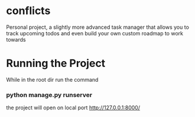 # conflicts

Personal project, a slightly more advanced task manager that allows you to track upcoming todos and even build your own custom roadmap to work towards

# Running the Project

While in the root dir run the command

### python manage.py runserver

the project will open on local port http://127.0.0.1:8000/

